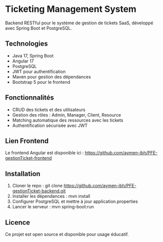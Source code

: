 # Ticketing Management System
Backend RESTful pour le système de gestion de tickets SaaS, développé avec Spring Boot et PostgreSQL.
## Technologies
- Java 17, Spring Boot
- Angular 17
- PostgreSQL
- JWT pour authentification
- Maven pour gestion des dépendances
- Bootstrap 5 pour le frontend
## Fonctionnalités
- CRUD des tickets et des utilisateurs
- Gestion des rôles : Admin, Manager, Client, Resource
- Matching automatique des ressources avec les tickets
- Authentification sécurisée avec JWT
## Lien Frontend
Le frontend Angular est disponible ici : https://github.com/aymen-ibh/PFE-gestionTicket-frontend
## Installation
1. Cloner le repo : git clone https://github.com/aymen-ibh/PFE-gestionTicket-backend.git
2. Installer les dépendances : mvn install
3. Configurer PostgreSQL et mettre à jour application.properties
4. Lancer le serveur : mvn spring-boot:run
## Licence
Ce projet est open source et disponible pour usage éducatif.
